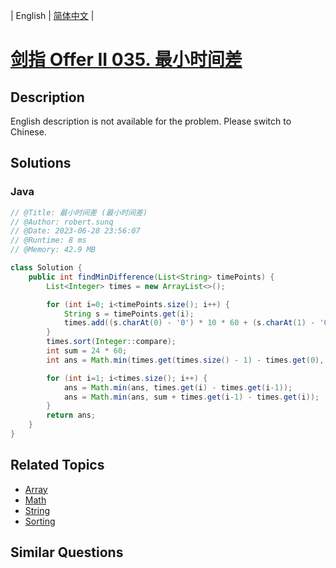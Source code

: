 
| English | [简体中文](README.md) |

# [剑指 Offer II 035. 最小时间差](https://leetcode.cn//problems/569nqc/)

## Description

<p>English description is not available for the problem. Please switch to Chinese.</p>


## Solutions


### Java

```Java
// @Title: 最小时间差 (最小时间差)
// @Author: robert.sunq
// @Date: 2023-06-28 23:56:07
// @Runtime: 8 ms
// @Memory: 42.9 MB

class Solution {
    public int findMinDifference(List<String> timePoints) {
        List<Integer> times = new ArrayList<>();

        for (int i=0; i<timePoints.size(); i++) {
            String s = timePoints.get(i);
            times.add((s.charAt(0) - '0') * 10 * 60 + (s.charAt(1) - '0') * 60 + (s.charAt(3) - '0') * 10 + (s.charAt(4) - '0'));
        }
        times.sort(Integer::compare);
        int sum = 24 * 60;
        int ans = Math.min(times.get(times.size() - 1) - times.get(0), sum + times.get(0) - times.get(times.size() - 1) );

        for (int i=1; i<times.size(); i++) {
            ans = Math.min(ans, times.get(i) - times.get(i-1));
            ans = Math.min(ans, sum + times.get(i-1) - times.get(i));
        }
        return ans;
    }
}
```



## Related Topics

- [Array](https://leetcode.cn//tag/array)
- [Math](https://leetcode.cn//tag/math)
- [String](https://leetcode.cn//tag/string)
- [Sorting](https://leetcode.cn//tag/sorting)

## Similar Questions


